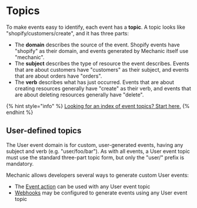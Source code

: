 # Topics

To make events easy to identify, each event has a **topic**. A topic looks like "shopify/customers/create", and it has three parts:

* The **domain** describes the source of the event. Shopify events have "shopify" as their domain, and events generated by Mechanic itself use "mechanic".
* The **subject** describes the type of resource the event describes. Events that are about customers have "customers" as their subject, and events that are about orders have "orders".
* The **verb** describes what has just occurred. Events that are about creating resources generally have "create" as their verb, and events that are about deleting resources generally have "delete".

{% hint style="info" %}
[Looking for an index of event topics? Start here.](../../platform/events/topics.md)
{% endhint %}

## User-defined topics

The User event domain is for custom, user-generated events, having any subject and verb \(e.g. "user/foo/bar"\). As with all events, a User event topic must use the standard three-part topic form, but only the "user/" prefix is mandatory.

Mechanic allows developers several ways to generate custom User events:

* The [Event action](../actions/types/event.md) can be used with any User event topic
* [Webhooks](../../platform/webhooks.md) may be configured to generate events using any User event topic

